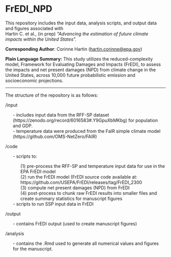 # FrEDI_NPD

This repository includes the input data, analysis scripts, and output data and figures associated with<br>
Hartin C. et al., (in prep) <em>"Advancing the estimation of future climate impacts within the United States".</em>

<strong>Corresponding Author</strong>: Corinne Hartin (hartin.corinne@epa.gov)

<strong>Plain Language Summary:</strong>
This study utilizes the reduced-complexity model, Framework for Evaluating Damages and Impacts (FrEDI), to assess the impacts and net present damages (NPD) from climate change in the United States, across 10,000 future probabilistic emission and socioeconomic projections.

----------------
The structure of the repository is as follows:<br>

/input
<ul>- includes input data from the RFF-SP dataset (https://zenodo.org/record/6016583#.Y9GpuXbMKbg) for population and GDP.<br>
     - temperature data were produced from the FaIR simple climate model (https://github.com/OMS-NetZero/FAIR)<br>
</ul>

/code
<ul> - scripts to:
	<ul>
	(1) pre-process the RFF-SP and temperature input data for use in the EPA FrEDI model<br>
	(2) run the FrEDI model (FrEDI source code available at: https://github.com/USEPA/FrEDI/releases/tag/FrEDI_2300<br>
	(3) compute net present damages (NPD) from FrEDI<br>
	(4) post-process to chunk raw FrEDI results into smaller files and create summary statistics for manuscript figures<br>
	</ul>
	- scripts to run SSP input data in FrEDI<br>
</ul>

/output <br>
<ul>- contains FrEDI output (used to create manuscript figures)</ul>

/analysis
<ul>- contains the .Rmd used to generate all numerical values and figures for the manuscript.</ul>

